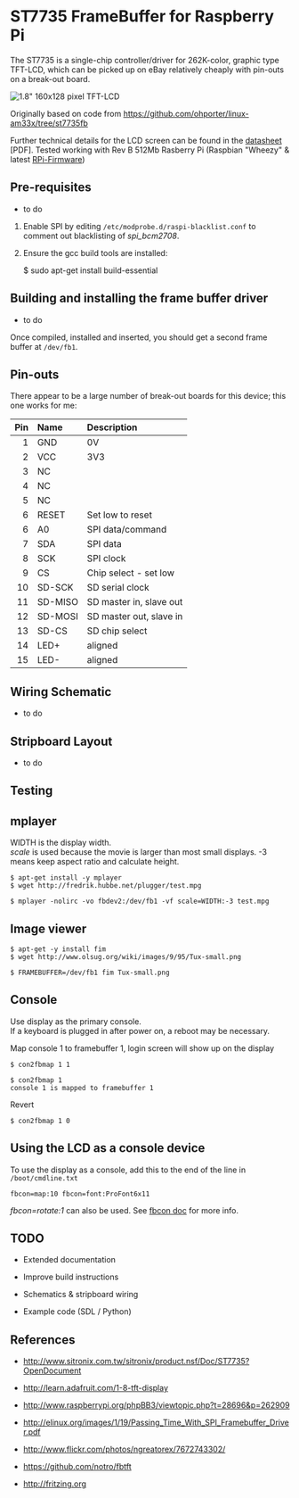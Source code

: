 ST7735 FrameBuffer for Raspberry Pi
===================================

The ST7735 is a single-chip controller/driver for 262K-color, graphic type 
TFT-LCD, which can be picked up on eBay relatively cheaply with pin-outs on
a break-out board.

![1.8" 160x128 pixel TFT-LCD](http://www.adafruit.com/adablog/wp-content/uploads/2011/12/window-57.jpg)

Originally based on code from https://github.com/ohporter/linux-am33x/tree/st7735fb

Further technical details for the LCD screen can be found in the 
[datasheet](https://raw.github.com/rm-hull/st7735-fb/master/doc/tech-spec/datasheet.pdf) [PDF]. Tested working
with Rev B 512Mb Rasberry Pi (Raspbian "Wheezy" & latest [RPi-Firmware](https://github.com/Hexxeh/rpi-update))

Pre-requisites
--------------
- to do

1. Enable SPI by editing `/etc/modprobe.d/raspi-blacklist.conf` to comment out blacklisting of _spi_bcm2708_.

2. Ensure the gcc build tools are installed: 

    $ sudo apt-get install build-essential

Building and installing the frame buffer driver
-----------------------------------------------
- to do

Once compiled, installed and inserted, you should get a second frame buffer at `/dev/fb1`.

Pin-outs
--------
There appear to be a large number of break-out boards for this device; this one works for me:

| Pin | Name    | Description              |
|----:|:--------|:-------------------------|
| 1   | GND     | 0V                       |
| 2   | VCC     | 3V3                      |
| 3   | NC      |                          |
| 4   | NC      |                          |
| 5   | NC      |                          |
| 6   | RESET   | Set low to reset         |
| 6   | A0      | SPI data/command         |
| 7   | SDA     | SPI data                 |
| 8   | SCK     | SPI clock                |
| 9   | CS      | Chip select - set low    |
| 10  | SD-SCK  | SD serial clock          |
| 11  | SD-MISO | SD master in, slave out  |
| 12  | SD-MOSI | SD master out, slave in  |
| 13  | SD-CS   | SD chip select           |
| 14  | LED+    |   aligned                |
| 15  | LED-    |   aligned                |

Wiring Schematic
----------------
- to do

Stripboard Layout
-----------------
- to do

Testing
-------
## mplayer
WIDTH is the display width.  
_scale_ is used because the movie is larger than most small displays. -3 means keep aspect ratio and calculate height.

    $ apt-get install -y mplayer
    $ wget http://fredrik.hubbe.net/plugger/test.mpg

    $ mplayer -nolirc -vo fbdev2:/dev/fb1 -vf scale=WIDTH:-3 test.mpg

## Image viewer

    $ apt-get -y install fim
    $ wget http://www.olsug.org/wiki/images/9/95/Tux-small.png

    $ FRAMEBUFFER=/dev/fb1 fim Tux-small.png

## Console
Use display as the primary console.  
If a keyboard is plugged in after power on, a reboot may be necessary.

Map console 1 to framebuffer 1, login screen will show up on the display

    $ con2fbmap 1 1

    $ con2fbmap 1
    console 1 is mapped to framebuffer 1

Revert

    $ con2fbmap 1 0

Using the LCD as a console device
---------------------------------
To use the display as a console, add this to the end of the line in `/boot/cmdline.txt`

    fbcon=map:10 fbcon=font:ProFont6x11

*fbcon=rotate:1* can also be used. See
[fbcon doc](http://www.mjmwired.net/kernel/Documentation/fb/fbcon.txt#72)
for more info.

TODO
----
* Extended documentation

* Improve build instructions

* Schematics & stripboard wiring

* Example code (SDL / Python)

References
----------
* http://www.sitronix.com.tw/sitronix/product.nsf/Doc/ST7735?OpenDocument

* http://learn.adafruit.com/1-8-tft-display

* http://www.raspberrypi.org/phpBB3/viewtopic.php?t=28696&p=262909

* http://elinux.org/images/1/19/Passing_Time_With_SPI_Framebuffer_Driver.pdf

* http://www.flickr.com/photos/ngreatorex/7672743302/

* https://github.com/notro/fbtft

* http://fritzing.org


